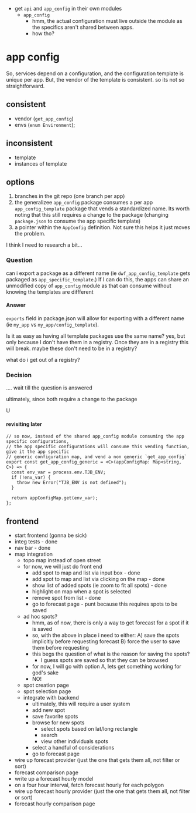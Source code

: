 * get `api` and `app_config` in their own modules
  * `app_config`
    * hmm, the actual configuration must live outside the module as the specifics aren't shared between apps.
    * how tho?


# app config
So, services depend on a configuration, and the configuration template is unique per app. But, the vendor of the template is consistent. so its not so straightforward.

## consistent
* vendor (`get_app_config`)
* envs (`enum Environment`);

## inconsistent
* template
* instances of template

## options
1. branches in the git repo (one branch per app)
2. the generalizee `app_config` package consumes a per app `app_config_template` package that vends a standardized name.
Its worth noting that this still requires a change to the package (changing `package.json` to consume the app specific template)
3. a pointer within the `AppConfig` definition.  Not sure this helps it just moves the problem.

I think I need to research a bit...
### Question
can i export a package as a different name (ie `dwf_app_config_template` gets packaged as `app_specific_template`.) If I can do this, the apps can share an unmodified
copy of `app_config` module as that can consume without knowing the templates are diffferent

#### Answer
`exports` field in package.json will allow for exporting with a different name (ie `my_app` vs `my_app/config_template`).

Is it as easy as having all template packages use the same name? yes, but only because I don't have them in a registry. Once they are in a registry this will break.
maybe these don't need to be in a registry?

what do i get out of a registry?


### Decision
.... wait till the question is answered

ultimately, since both require a change to the package

U

#### revisiting later
```
// so now, instead of the shared app_config module consuming the app specific configurations,
// the app specific configurations will consume this vending function, give it the app specific
// generic configuration map, and vend a non generic `get_app_config`
export const get_app_config_generic = <C>(appConfigMap: Map<string, C>) => {
  const env_var = process.env.TJB_ENV;
  if (!env_var) {
    throw new Error("TJB_ENV is not defined");
  }

  return appConfigMap.get(env_var);
};
```




## frontend
* start frontend (gonna be sick)
* integ tests - done
* nav bar - done
* map integration
  * topo map instead of open street
  * for now, we will just do front end
    * add spot to map and list via input box - done
    * add spot to map and list via clicking on the map - done
    * show list of added spots (ie zoom to fit all spots) - done
    * highlight on map when a spot is selected
    * remove spot from list - done
    * go to forecast page - punt because this requires spots to be saved
  * ad hoc spots?
    * hmm, as of now, there is only a way to get forecast for a spot if it is saved
    * so, with the above in place i need to either:
      A) save the spots implicitly before requesting forecast
      B) force the user to save them before requesting
    * this begs the question of what is the reason for saving the spots?
      * I guess spots are saved so that they can be browsed
    * for now, I will go with option A, lets get something working for god's sake
    * NO!
  * spot creation page
  * spot selection page
  * integrate with backend
    * ultimately, this will require a user system
    * add new spot
    * save favorite spots
    * browse for new spots
      * select spots based on lat/long rectangle
      * search
      * view other individuals spots
    * select a handful of considerations
    * go to forecast page
* wire up forecast provider (just the one that gets them all, not filter or sort)
* forecast comparison page
* write up a forecast hourly model
* on a four hour interval, fetch forecast hourly for each polygon
* wire up forecast hourly provider (just the one that gets them all, not filter or sort)
* forecast hourly comparison page

